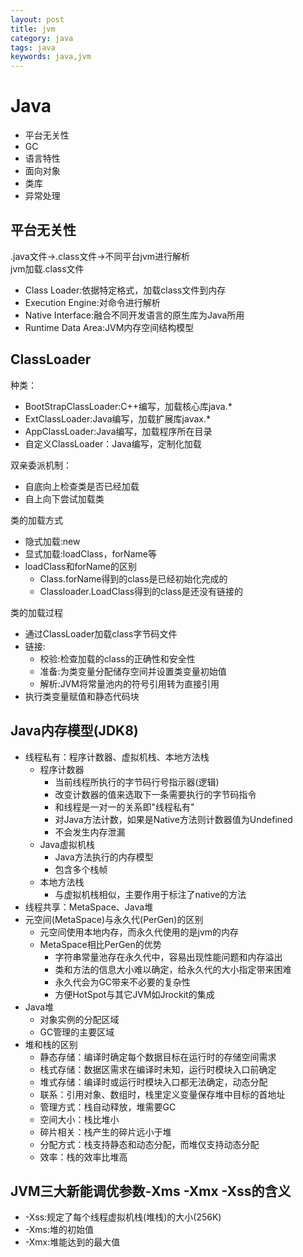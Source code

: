 ```yaml
---
layout: post
title: jvm
category: java
tags: java
keywords: java,jvm
---
```

# Java
* 平台无关性
* GC
* 语言特性
* 面向对象
* 类库
* 异常处理

## 平台无关性
.java文件->.class文件->不同平台jvm进行解析   
jvm加载.class文件
* Class Loader:依据特定格式，加载class文件到内存
* Execution Engine:对命令进行解析
* Native Interface:融合不同开发语言的原生库为Java所用
* Runtime Data Area:JVM内存空间结构模型

## ClassLoader   
种类：
* BootStrapClassLoader:C++编写，加载核心库java.*
* ExtClassLoader:Java编写，加载扩展库javax.*
* AppClassLoader:Java编写，加载程序所在目录
* 自定义ClassLoader：Java编写，定制化加载

双亲委派机制：
* 自底向上检查类是否已经加载
* 自上向下尝试加载类   

类的加载方式
* 隐式加载:new
* 显式加载:loadClass，forName等
* loadClass和forName的区别  
    * Class.forName得到的class是已经初始化完成的
    * Classloader.LoadClass得到的class是还没有链接的

类的加载过程
* 通过ClassLoader加载class字节码文件
* 链接:
    * 校验:检查加载的class的正确性和安全性
    * 准备:为类变量分配储存空间并设置类变量初始值
    * 解析:JVM将常量池内的符号引用转为直接引用
* 执行类变量赋值和静态代码块

## Java内存模型(JDK8)
* 线程私有：程序计数器、虚拟机栈、本地方法栈
    * 程序计数器
        * 当前线程所执行的字节码行号指示器(逻辑)
        * 改变计数器的值来选取下一条需要执行的字节码指令
        * 和线程是一对一的关系即"线程私有"
        * 对Java方法计数，如果是Native方法则计数器值为Undefined
        * 不会发生内存泄漏
    * Java虚拟机栈
        * Java方法执行的内存模型
        * 包含多个栈帧
    * 本地方法栈
        * 与虚拟机栈相似，主要作用于标注了native的方法
* 线程共享：MetaSpace、Java堆
* 元空间(MetaSpace)与永久代(PerGen)的区别
    * 元空间使用本地内存，而永久代使用的是jvm的内存
    * MetaSpace相比PerGen的优势
        * 字符串常量池存在永久代中，容易出现性能问题和内存溢出
        * 类和方法的信息大小难以确定，给永久代的大小指定带来困难
        * 永久代会为GC带来不必要的复杂性
        * 方便HotSpot与其它JVM如Jrockit的集成
* Java堆
    * 对象实例的分配区域
    * GC管理的主要区域
* 堆和栈的区别
    * 静态存储：编译时确定每个数据目标在运行时的存储空间需求
    * 栈式存储：数据区需求在编译时未知，运行时模块入口前确定
    * 堆式存储：编译时或运行时模块入口都无法确定，动态分配
    * 联系：引用对象、数组时，栈里定义变量保存堆中目标的首地址
    * 管理方式：栈自动释放，堆需要GC
    * 空间大小：栈比堆小
    * 碎片相关：栈产生的碎片远小于堆
    * 分配方式：栈支持静态和动态分配，而堆仅支持动态分配
    * 效率：栈的效率比堆高

## JVM三大新能调优参数-Xms -Xmx -Xss的含义
* -Xss:规定了每个线程虚拟机栈(堆栈)的大小(256K)
* -Xms:堆的初始值
* -Xmx:堆能达到的最大值
